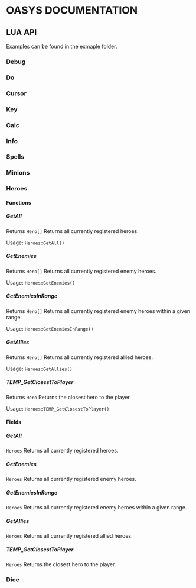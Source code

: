 # OASYS DOCUMENTATION

## LUA API
Examples can be found in the exmaple folder.

### Debug
### Do
### Cursor
### Key
### Calc
### Info
### Spells
### Minions
### Heroes
#### Functions
##### GetAll
Returns `Hero[]`
Returns all currently registered heroes.

Usage: `Heroes:GetAll()`
##### GetEnemies
Returns `Hero[]`
Returns all currently registered enemy heroes.

Usage: `Heroes:GetEnemies()`
##### GetEnemiesInRange
Returns `Hero[]`
Returns all currently registered enemy heroes within a given range.

Usage: `Heroes:GetEnemiesInRange()`
##### GetAllies
Returns `Hero[]`
Returns all currently registered allied heroes.

Usage: `Heroes:GetAllies()`
##### TEMP_GetClosestToPlayer
Returns `Hero`
Returns the closest hero to the player.

Usage: `Heroes:TEMP_GetClosestToPlayer()`
#### Fields
##### GetAll
`Heroes`
Returns all currently registered heroes.

##### GetEnemies
`Heroes`
Returns all currently registered enemy heroes.

##### GetEnemiesInRange
`Heroes`
Returns all currently registered enemy heroes within a given range.

##### GetAllies
`Heroes`
Returns all currently registered allied heroes.

##### TEMP_GetClosestToPlayer
`Heroes`
Returns the closest hero to the player.

### Dice
